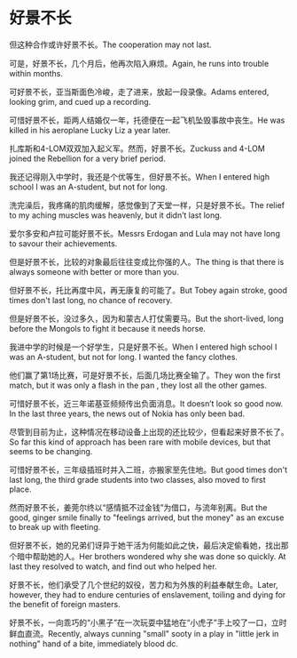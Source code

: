 # 好景不长

<p><span class="chinese">但这种合作或许好景不长。</span><span class="english">The cooperation may not last.</span></p>

<p><span class="chinese">可是，好景不长，几个月后，他再次陷入麻烦。</span><span class="english">Again, he runs into trouble within months.</span></p>

<p><span class="chinese">可好景不长，亚当斯面色冷峻，走了进来，放起一段录像。</span><span class="english">Adams entered, looking grim, and cued up a recording.</span></p>

<p><span class="chinese">可惜好景不长，距两人结婚仅一年，托德便在一起飞机坠毁事故中丧生。</span><span class="english">He was killed in his aeroplane Lucky Liz a year later.</span></p>

<p><span class="chinese">扎库斯和4-LOM双双加入起义军。然而，好景不长。</span><span class="english">Zuckuss and 4-LOM joined the Rebellion for a very brief period.</span></p>

<p><span class="chinese">我还记得刚入中学时，我还是个优等生，但好景不长。</span><span class="english">When I entered high school I was an A-student, but not for long.</span></p>

<p><span class="chinese">洗完澡后，我疼痛的肌肉缓解，感觉像到了天堂一样，只是好景不长。</span><span class="english">The relief to my aching muscles was heavenly, but it didn’t last long.</span></p>

<p><span class="chinese">爱尔多安和卢拉可能好景不长。</span><span class="english">Messrs Erdogan and Lula may not have long to savour their achievements.</span></p>

<p><span class="chinese">但是好景不长，比较的对象最后往往变成比你强的人。</span><span class="english">The thing is that there is always someone with better or more than you.</span></p>

<p><span class="chinese">但好景不长，托比再度中风，再无康复的可能了。</span><span class="english">But Tobey again stroke, good times don't last long, no chance of recovery.</span></p>

<p><span class="chinese">但是好景不长，没过多久，因为和蒙古人打仗需要马。</span><span class="english">But the short-lived, long before the Mongols to fight it because it needs horse.</span></p>

<p><span class="chinese">我进中学的时候是一个好学生，只是好景不长。</span><span class="english">When I entered high school I was an A-student, but not for long. I wanted the fancy clothes.</span></p>

<p><span class="chinese">他们赢了第1场比赛，可是好景不长，后面几场比赛全输了。</span><span class="english">They won the first match, but it was only a flash in the pan , they lost all the other games.</span></p>

<p><span class="chinese">可惜好景不长，近三年诺基亚频频传出负面消息。</span><span class="english">It doesn’t look so good now. In the last three years, the news out of Nokia has only been bad.</span></p>

<p><span class="chinese">尽管到目前为止，这种情况在移动设备上出现的还比较少，但看起来好景不长了。</span><span class="english">So far this kind of approach has been rare with mobile devices, but that seems to be changing.</span></p>

<p><span class="chinese">可惜好景不长，三年级插班时并入二班，亦搬家至先住地。</span><span class="english">But good times don't last long, the third grade students into two classes, also moved to first place.</span></p>

<p><span class="chinese">然而好景不长，姜莞尔终以“感情抵不过金钱”为借口，与流年别离。</span><span class="english">But the good, ginger smile finally to "feelings arrived, but the money" as an excuse to break up with fleeting.</span></p>

<p><span class="chinese">但好景不长，她的兄弟们讶异于她干活为何能如此之快，最后决定偷看她，找出那个暗中帮助她的人。</span><span class="english">Her brothers wondered why she was done so quickly. At last they resolved to watch, and find out who helped her.</span></p>

<p><span class="chinese">好景不长，他们承受了几个世纪的奴役，苦力和为外族的利益奉献生命。</span><span class="english">Later, however, they had to endure centuries of enslavement, toiling and dying for the benefit of foreign masters.</span></p>

<p><span class="chinese">好景不长，一向乖巧的“小黑子”在一次玩耍中猛地在“小虎子”手上咬了一口，立时鲜血直流。</span><span class="english">Recently, always cunning "small" sooty in a play in "little jerk in nothing" hand of a bite, immediately blood dc.</span></p>

